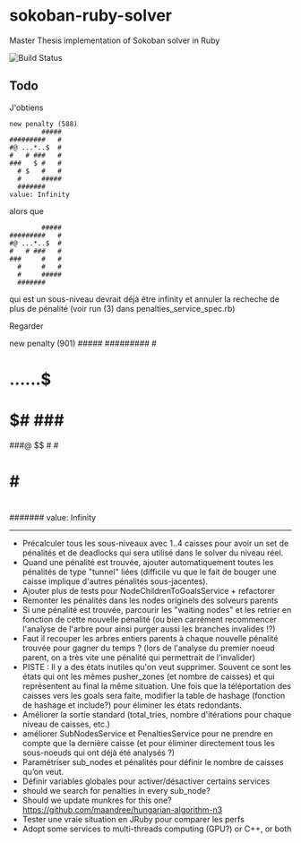 # sokoban-ruby-solver

Master Thesis implementation of Sokoban solver in Ruby

![Build Status](https://www.codeship.io/projects/6e6488b0-b2b1-0132-f32a-2e477b22f50d/status)


## Todo

J'obtiens

    new penalty (588)
            #####
    #########   #
    #@ ...*..$  #
    #   # ###   #
    ###   $ #   #
      # $   #   #
      #     #####
      #######
    value: Infinity

alors que

            #####
    #########   #
    #@ ...*..$  #
    #   # ###   #
    ###     #   #
      #     #   #
      #     #####
      #######

qui est un sous-niveau devrait déjà être infinity et annuler la recheche de plus de pénalité
(voir run (3) dans penalties_service_spec.rb)

Regarder

new penalty (901)
        #####
#########   #
#  ......$  #
#  $# ###   #
###@ $$ #   #
  #     #   #
  #     #####
  #######
value: Infinity

---------

 * Précalculer tous les sous-niveaux avec 1..4 caisses pour avoir un set de pénalités et de deadlocks
   qui sera utilisé dans le solver du niveau réel.
 * Quand une pénalité est trouvée, ajouter automatiquement toutes les pénalités de type "tunnel" liées
   (difficile vu que le fait de bouger une caisse implique d'autres pénalités sous-jacentes).
 * Ajouter plus de tests pour NodeChildrenToGoalsService + refactorer
 * Remonter les pénalités dans les nodes originels des solveurs parents
 * Si une pénalité est trouvée, parcourir les "waiting nodes" et les retrier en fonction de
   cette nouvelle pénalité (ou bien carrément recommencer l'analyse de l'arbre pour ainsi
   purger aussi les branches invalides !?)
 * Faut il recouper les arbres entiers parents à chaque nouvelle pénalité trouvée pour gagner du temps ?
   (lors de l'analyse du premier noeud parent, on a très vite une pénalité qui permettrait de l'invalider)
 * PISTE : Il y a des états inutiles qu'on veut supprimer. Souvent ce sont les états qui ont les
   mêmes pusher_zones (et nombre de caisses) et qui représentent au final la même situation.
   Une fois que la téléportation des caisses vers les goals sera faite, modifier la table de hashage
   (fonction de hashage et include?) pour éliminer les états redondants.
 * Améliorer la sortie standard (total_tries, nombre d'itérations pour chaque niveau de caisses, etc.)
 * améliorer SubNodesService et PenaltiesService pour ne prendre en compte que la dernière caisse
   (et pour éliminer directement tous les sous-noeuds qui ont déjà été analysés ?)
 * Paramétriser sub_nodes et pénalités pour définir le nombre de caisses qu’on veut.
 * Définir variables globales pour activer/désactiver certains services
 * should we search for penalties in every sub_node?
 * Should we update munkres for this one? https://github.com/maandree/hungarian-algorithm-n3
 * Tester une vraie situation en JRuby pour comparer les perfs
 * Adopt some services to multi-threads computing (GPU?) or C++, or both
